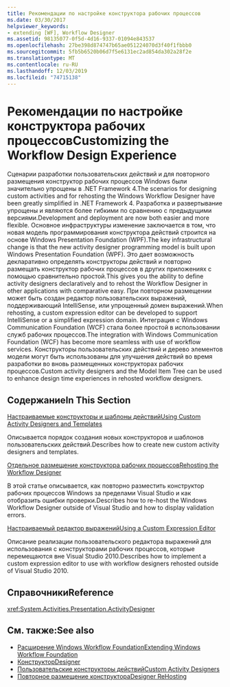 ```yaml
---
title: Рекомендации по настройке конструктора рабочих процессов
ms.date: 03/30/2017
helpviewer_keywords:
- extending [WF], Workflow Designer
ms.assetid: 98135077-0f5d-4d16-9337-01094e843537
ms.openlocfilehash: 27be398d874747b65ae051224070d3f40f1fbbb0
ms.sourcegitcommit: 5fb5b6520b06d7f5e6131ec2ad854da302a28f2e
ms.translationtype: MT
ms.contentlocale: ru-RU
ms.lasthandoff: 12/03/2019
ms.locfileid: "74715138"
---
```

# <a name="customizing-the-workflow-design-experience"></a><span data-ttu-id="22112-102">Рекомендации по настройке конструктора рабочих процессов</span><span class="sxs-lookup"><span data-stu-id="22112-102">Customizing the Workflow Design Experience</span></span>

<span data-ttu-id="22112-103">Сценарии разработки пользовательских действий и для повторного размещения конструктор рабочих процессов Windows были значительно упрощены в .NET Framework 4.</span><span class="sxs-lookup"><span data-stu-id="22112-103">The scenarios for designing custom activities and for rehosting the Windows Workflow Designer have been greatly simplified in .NET Framework 4.</span></span> <span data-ttu-id="22112-104">Разработка и развертывание упрощены и являются более гибкими по сравнению с предыдущими версиями.</span><span class="sxs-lookup"><span data-stu-id="22112-104">Development and deployment are now both easier and more flexible.</span></span> <span data-ttu-id="22112-105">Основное инфраструктуры изменение заключается в том, что новая модель программирования конструктора действий строится на основе Windows Presentation Foundation (WPF).</span><span class="sxs-lookup"><span data-stu-id="22112-105">The key infrastructural change is that the new activity designer programming model is built upon Windows Presentation Foundation (WPF).</span></span> <span data-ttu-id="22112-106">Это дает возможность декларативно определять конструкторы действий и повторно размещать конструктор рабочих процессов в других приложениях с помощью сравнительно простой.</span><span class="sxs-lookup"><span data-stu-id="22112-106">This gives you the ability to define activity designers declaratively and to rehost the Workflow Designer in other applications with comparative easy.</span></span> <span data-ttu-id="22112-107">При повторном размещении может быть создан редактор пользовательских выражений, поддерживающий IntelliSense, или упрощенный домен выражений.</span><span class="sxs-lookup"><span data-stu-id="22112-107">When rehosting, a custom expression editor can be developed to support IntelliSense or a simplified expression domain.</span></span> <span data-ttu-id="22112-108">Интеграция с Windows Communication Foundation (WCF) стала более простой в использовании служб рабочих процессов.</span><span class="sxs-lookup"><span data-stu-id="22112-108">The integration with Windows Communication Foundation (WCF) has become more seamless with use of workflow services.</span></span> <span data-ttu-id="22112-109">Конструкторы пользовательских действий и дерево элементов модели могут быть использованы для улучшения действий во время разработки во вновь размещенных конструкторах рабочих процессов.</span><span class="sxs-lookup"><span data-stu-id="22112-109">Custom activity designers and the Model Item Tree can be used to enhance design time experiences in rehosted workflow designers.</span></span>

## <a name="in-this-section"></a><span data-ttu-id="22112-110">Содержание</span><span class="sxs-lookup"><span data-stu-id="22112-110">In This Section</span></span>

 [<span data-ttu-id="22112-111">Настраиваемые конструкторы и шаблоны действий</span><span class="sxs-lookup"><span data-stu-id="22112-111">Using Custom Activity Designers and Templates</span></span>](using-custom-activity-designers-and-templates.md)

 <span data-ttu-id="22112-112">Описывается порядок создания новых конструкторов и шаблонов пользовательских действий.</span><span class="sxs-lookup"><span data-stu-id="22112-112">Describes how to create new custom activity designers and templates.</span></span>

 [<span data-ttu-id="22112-113">Отдельное размещение конструктора рабочих процессов</span><span class="sxs-lookup"><span data-stu-id="22112-113">Rehosting the Workflow Designer</span></span>](rehosting-the-workflow-designer.md)

 <span data-ttu-id="22112-114">В этой статье описывается, как повторно разместить конструктор рабочих процессов Windows за пределами Visual Studio и как отобразить ошибки проверки.</span><span class="sxs-lookup"><span data-stu-id="22112-114">Describes how to re-host the Windows Workflow Designer outside of Visual Studio and how to display validation errors.</span></span>

 [<span data-ttu-id="22112-115">Настраиваемый редактор выражений</span><span class="sxs-lookup"><span data-stu-id="22112-115">Using a Custom Expression Editor</span></span>](using-a-custom-expression-editor.md)

 <span data-ttu-id="22112-116">Описание реализации пользовательского редактора выражений для использования с конструкторами рабочих процессов, которые перемещаются вне Visual Studio 2010.</span><span class="sxs-lookup"><span data-stu-id="22112-116">Describes how to implement a custom expression editor to use with workflow designers rehosted outside of Visual Studio 2010.</span></span>

## <a name="reference"></a><span data-ttu-id="22112-117">Справочники</span><span class="sxs-lookup"><span data-stu-id="22112-117">Reference</span></span>

<xref:System.Activities.Presentation.ActivityDesigner>

## <a name="see-also"></a><span data-ttu-id="22112-118">См. также:</span><span class="sxs-lookup"><span data-stu-id="22112-118">See also</span></span>

- [<span data-ttu-id="22112-119">Расширение Windows Workflow Foundation</span><span class="sxs-lookup"><span data-stu-id="22112-119">Extending Windows Workflow Foundation</span></span>](extend.md)
- [<span data-ttu-id="22112-120">Конструктор</span><span class="sxs-lookup"><span data-stu-id="22112-120">Designer</span></span>](./samples/designer.md)
- [<span data-ttu-id="22112-121">Пользовательские конструкторы действий</span><span class="sxs-lookup"><span data-stu-id="22112-121">Custom Activity Designers</span></span>](./samples/custom-activity-designers.md)
- [<span data-ttu-id="22112-122">Повторное размещение конструктора</span><span class="sxs-lookup"><span data-stu-id="22112-122">Designer ReHosting</span></span>](./samples/designer-rehosting.md)
